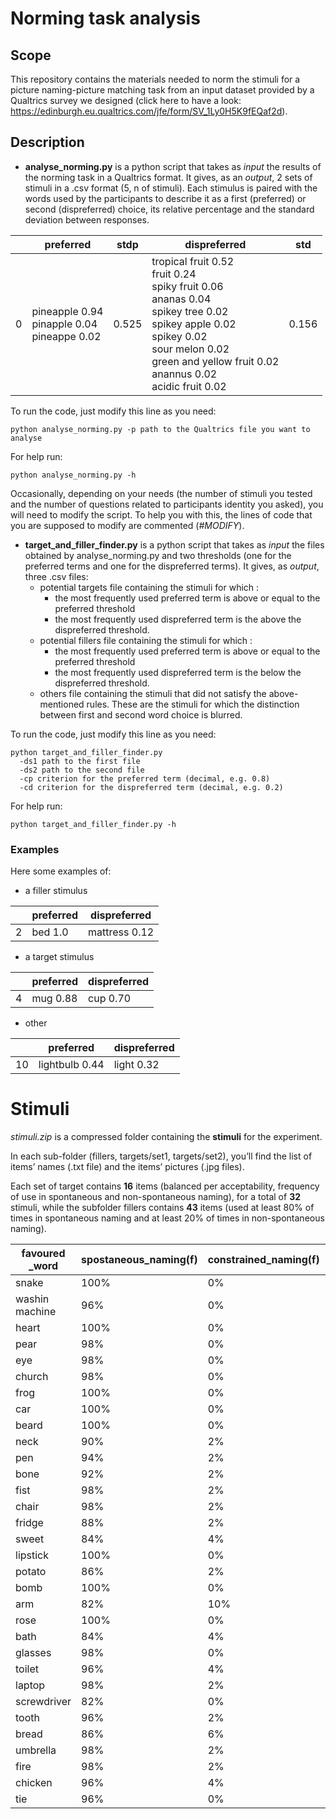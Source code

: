 
# Norming task analysis

## Scope

This repository contains the materials needed to norm the stimuli for a picture naming-picture matching task from an input dataset provided by a Qualtrics survey we designed (click here to have a look: https://edinburgh.eu.qualtrics.com/jfe/form/SV_1Ly0H5K9fEQaf2d).

## Description

* __analyse_norming.py__ is a python script that takes as _input_ the results of the norming task in a Qualtrics format. It gives, as an _output_, 2 sets of stimuli in a .csv format (5, n of stimuli). Each stimulus is paired with the words used by the participants to describe it as a first (preferred) or second (dispreferred) choice, its relative percentage and the standard deviation between responses.  


| | preferred |	stdp | dispreferred |	std |
| --- | --- | --- | --- | --- |
| 0	| pineapple  0.94 <br/> pinapple 0.04 <br/> pineappe  0.02 |	0.525	| tropical fruit 0.52 <br/> fruit 0.24 <br/> spiky fruit 0.06 <br/> ananas 0.04 <br/> spikey tree 0.02 <br/> spikey apple 0.02 <br/> spikey 0.02 <br/> sour melon 0.02 <br/> green and yellow fruit 0.02 <br/> anannus 0.02 <br/> acidic fruit 0.02 | 0.156 |


To run the code, just modify this line as you need:

```
python analyse_norming.py -p path to the Qualtrics file you want to analyse
```
For help run:

```
python analyse_norming.py -h
```

Occasionally, depending on your needs (the number of stimuli you tested and the number of questions related to participants identity you asked), you will need to modify the script. To help you with this, the lines of code that you are supposed to modify are commented (_#MODIFY_).

* __target_and_filler_finder.py__ is a python script that takes as _input_ the files obtained by analyse_norming.py and two thresholds (one for the preferred terms and one for the dispreferred terms). It gives, as _output_, three .csv files:
  - potential targets file containing the stimuli for which :
    * the most frequently used preferred term is above or equal to the preferred threshold
    * the most frequently used dispreferred term is the above the dispreferred threshold.
  - potential fillers file containing the stimuli for which :
    * the most frequently used preferred term is above or equal to the preferred threshold
    * the most frequently used dispreferred term is the below the dispreferred threshold.
  - others file containing the stimuli that did not satisfy the above-mentioned rules. These are the stimuli for which the distinction between first and second word choice is blurred.

To run the code, just modify this line as you need:

```
python target_and_filler_finder.py
  -ds1 path to the first file
  -ds2 path to the second file
  -cp criterion for the preferred term (decimal, e.g. 0.8)
  -cd criterion for the dispreferred term (decimal, e.g. 0.2)
```

For help run:

```
python target_and_filler_finder.py -h
```

### Examples

Here some examples of:

* a filler stimulus

| | preferred	| dispreferred |
| --- | --- | --- |
| 2	| bed 1.0 | mattress 0.12 |

* a target stimulus

| | preferred	| dispreferred |
| --- | --- | --- |
| 4	| mug 0.88 |	cup 0.70 |

* other

| | preferred	| dispreferred |
| --- | --- | --- |
| 10| lightbulb 0.44 | light 0.32 |

# Stimuli
_stimuli.zip_ is a compressed folder containing the __stimuli__ for the experiment. 

In each sub-folder (fillers, targets/set1, targets/set2), you’ll find the list of items’ names (.txt file) and the items’ pictures (.jpg files).

Each set of target contains __16__ items (balanced per acceptability, frequency of use in spontaneous and non-spontaneous naming), for a total of __32__ stimuli, while the subfolder fillers contains __43__ items (used at least 80% of times in spontaneous naming and at least 20% of times in non-spontaneous naming). 

|favoured _word	| spostaneous_naming(f)	| constrained_naming(f)	| disfavoured_word |spostaneous_naming(d)	|constrained_naming(d)|	acceptability(d)|
| --- | --- | --- |  --- | --- | --- | --- |
|snake 	|100%	|0%	|serpent	|0%	|28%	|6,12|
|washin machine  |96%	|0%	|clothes washer	|2%	|36%	|6,14|
|heart 	|100%	|0%	|organ	|0%	|36%	|6,25|
|pear 	|98%	|0%	|fruit	|0%	|50%	|6,29|
|eye 	|98%	|0%	|eyeball	|0%	|20%	|6,35|
|church 	|98%	|0%	|chapel	|0%	|26%	|6,45|
|frog 	|100%	|0%	|toad	|0%	|50%	|6,53|
|car 	|100%	|0%	|vehicle	|0%	|40%	|6,67|
|beard 	|100%	|0%	|facial hair	|0%	|58%	|6,71|
|neck 	|90%	|2%	|throat	|2%	|22%	|6,14|
|pen 	|94%	|2%	|biro	|2%	|22%	|6,37|
|bone 	|92%	|2%	|dog treat	|2%	|24%	|6,43|
|fist 	|98%	|2%	|hand	|2%	|50%	|6,51|
|chair 	|98%	|2%	|seat	|2%	|56%	|6,67|
|fridge 	|88%	|2%	|refrigerator	|4%	|32%	|6,88|
|sweet 	|84%	|4%	|candy	|4%	|50%	|6,18|
|lipstick	|100%	|0%	|makeup	|0%	|26%	|6,14|
|potato	|86%	|2%	|spud	|0%	|32%	|6,18|
|bomb	|100%	|0%	|explosive	|0%	|44%	|6,29|
|arm	|82%	|10%	|limb	|0%	|24%	|6,33|
|rose	|100%	|0%	|flower	|0%	|64%	|6,42|
|bath	|84%	|4%	|tub	|0%	|50%	|6,47|
|glasses	|98%	|0%	|spectacles	|0%	|36%	|6,67|
|toilet	|96%	|4%	|loo	|0%	|46%	|6,67|
|laptop	|98%	|2%	|computer	|2%	|60%	|6,1|
|screwdriver	|82%	|0%	|tool	|2%	|56%	|6,18|
|tooth	|96%	|2%	|molar	|2%	|32%	|6,37|
|bread	|86%	|6%	|loaf	|2%	|46%	|6,49|
|umbrella	|98%	|2%	|brolly	|2%	|28%	|6,59|
|fire	|98%	|2%	|flame	|4%	|32%	|6,69|
|chicken	|96%	|4%	|hen	|4%	|30%	|6,12|
|tie	|96%	|0%	|neck tie	|4%	|20%	|6,29|
						
